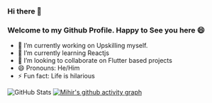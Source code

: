 ### Hi there 👋
### Welcome to my Github Profile. Happy to See you here 😄

- 🔭 I’m currently working on Upskilling myself.
- 🌱 I’m currently learning Reactjs
- 👯 I’m looking to collaborate on Flutter based projects
- 😄 Pronouns: He/Him
- ⚡ Fun fact: Life is hilarious


![GitHub Stats](https://github-readme-stats.vercel.app/api?username=adarsh786-tech&theme=radical)
[![Mihir's github activity graph](https://activity-graph.herokuapp.com/graph?username=adarsh786-tech&theme=react-dark)](https://github.com/ashutosh00710/github-readme-activity-graph)
<!--
**adarsh786-tech/adarsh786-tech** is a ✨ _special_ ✨ repository because its `README.md` (this file) appears on your GitHub profile.

Here are some ideas to get you started:
- 🤔 I’m looking for help with ...
- 💬 Ask me about ...
- 📫 How to reach me: ...
